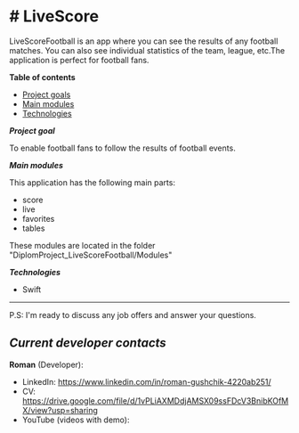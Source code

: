 # # **LiveScore**

LiveScoreFootball is an app where you can see the results of any football matches. You can also see individual statistics of the team, league, etc.The application is perfect for football fans.

**Table of contents**

- [Project goals](#project-goals)
- [Main modules](#main-modules)
- [Technologies](#technologies)

**_Project goal_** <a name="project-goals"></a>  

To enable football fans to follow the results of football events.

**_Main modules_** <a name="main-modules"></a>  

This application has the following main parts:

- score
- live
- favorites
- tables

These modules are located in the folder "DiplomProject_LiveScoreFootball/Modules" 

**_Technologies_** <a name="technologies"></a>  

- Swift

---

P.S:
I'm ready to discuss any job offers and answer your questions. 

## **_Current developer contacts_**

**Roman** (Developer):

- LinkedIn: https://www.linkedin.com/in/roman-gushchik-4220ab251/
- CV: https://drive.google.com/file/d/1vPLiAXMDdjAMSX09ssFDcV3BnibKOfMX/view?usp=sharing
- YouTube (videos with demo):
